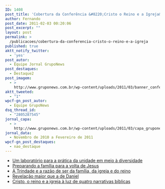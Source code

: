 ```yaml
---
ID: 1408
post_title: 'Cobertura da Conferência &#8220;Cristo o Reino e a Igreja&#8221;'
author: Fernando
post_date: 2011-02-03 00:20:06
post_excerpt: ""
layout: post
permalink: >
  /publicacoes/cobertura-da-conferencia-cristo-o-reino-e-a-igreja
published: true
aktt_notify_twitter:
  - 'yes'
post_autor:
  - Equipe Jornal GrupoNews
post_destaques:
  - Destaque2
post_imagem:
  - >
    http://www.gruponews.com.br/wp-content/uploads/2011/03/banner_conferencia-2010.jpg
aktt_tweeted:
  - "1"
wpcf-gn_post_autor:
  - Equipe GrupoNews
dsq_thread_id:
  - "2805287545"
jornal_capa:
  - >
    http://www.gruponews.com.br/wp-content/uploads/2011/03/capa_gruponews_janeiro_2011_grafica_valeeste-1.jpg
jornal_data:
  - Novembro de 2010 a Fevereiro de 2011
wpcf-gn_post_destaques:
  - nao_destaque
---
```

<ul>
<li><a href="http://www.gruponews.com.br/2011/02/um-laboratorio-para-a-pratica-da-unidade-em-meio-a-diversidade.html">Um laboratório para a prática da unidade em meio à diversidade</a></li>
<li><a href="http://www.gruponews.com.br/2011/02/preparando-a-familia-para-a-volta-de-jesus.html"> Preparando a família para a volta de Jesus</a></li>
<li><a href="http://www.gruponews.com.br/2011/01/a-trindade-e-a-razao-de-ser-da-familia-da-igreja-e-do-reino.html">A Trindade e a razão de ser da família, da igreja e do reino</a></li>
<li><a href="http://www.gruponews.com.br/2011/02/revelacao-maior-que-a-de-daniel.html"> Revelação maior que a de Daniel</a></li>
<li><a href="http://www.gruponews.com.br/2011/02/cristo-o-reino-e-a-igreja-a-luz-de-quatro-narrativas-biblicas.html"> Cristo, o reino e a igreja à luz de quatro narrativas bíblicas</a></li>
</ul>
